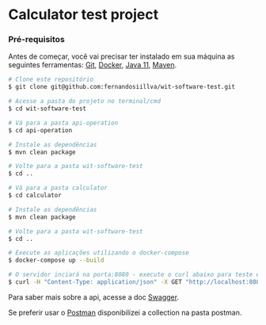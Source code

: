# Calculator test project
### Pré-requisitos
Antes de começar, você vai precisar ter instalado em sua máquina as seguintes ferramentas:
[Git](https://git-scm.com), [Docker](https://www.docker.com/), [Java 11](https://www.oracle.com/br/java/technologies/javase/jdk11-archive-downloads.html), [Maven](https://maven.apache.org/).

```bash
# Clone este repositório
$ git clone git@github.com:fernandosiillva/wit-software-test.git

# Acesse a pasta do projeto no terminal/cmd
$ cd wit-software-test

# Vá para a pasta api-operation
$ cd api-operation

# Instale as dependências
$ mvn clean package

# Volte para a pasta wit-software-test
$ cd ..

# Vá para a pasta calculator
$ cd calculator

# Instale as dependências
$ mvn clean package

# Volte para a pasta wit-software-test
$ cd ..

# Execute as aplicações utilizando o docker-compose
$ docker-compose up --build

# O servidor inciará na porta:8080 - execute o curl abaixo para teste em outro terminal/cmd
$ curl -H "Content-Type: application/json" -X GET "http://localhost:8080/sum?a=1&b=3"
```

Para saber mais sobre a api, acesse a doc [Swagger](http://localhost:8080/swagger-ui.html).

Se preferir usar o [Postman](https://www.postman.com/) disponibilizei a collection na pasta postman.
